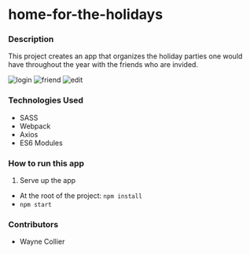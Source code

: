 # home-for-the-holidays

### Description
This project creates an app that organizes the holiday parties one would have throughout the year with the friends who are invided.

![login]()
![friend]()
![edit]()

### Technologies Used
* SASS
* Webpack
* Axios
* ES6 Modules

### How to run this app
1.  Serve up the app
* At the root of the project: `npm install`
* `npm start`

### Contributors
* Wayne Collier